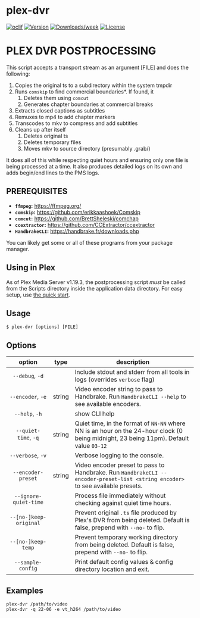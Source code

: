 plex-dvr
========

[![oclif](https://img.shields.io/badge/cli-oclif-brightgreen.svg)](https://oclif.io)
[![Version](https://img.shields.io/npm/v/plex-dvr.svg)](https://npmjs.org/package/plex-dvr)
[![Downloads/week](https://img.shields.io/npm/dw/plex-dvr.svg)](https://npmjs.org/package/plex-dvr)
[![License](https://img.shields.io/npm/l/plex-dvr.svg)](https://github.com/gesa/plex-dvr/blob/master/package.json)

# PLEX DVR POSTPROCESSING

This script accepts a transport stream as an argument [FILE] and does
the following:

1. Copies the original ts to a subdirectory within the system tmpdir
2. Runs `comskip` to find commercial boundaries*. If found, it
    1. Deletes them using `comcut`
    2. Generates chapter boundaries at commercial breaks
3. Extracts closed captions as subtitles
4. Remuxes to mp4 to add chapter markers
5. Transcodes to mkv to compress and add subtitles
6. Cleans up after itself
    1. Deletes original ts
    2. Deletes temporary files
    3. Moves mkv to source directory (presumably .grab/)

It does all of this while respecting quiet hours and ensuring only one file is being processed at a time. It also produces detailed logs on its own and adds begin/end lines to the PMS logs.

## PREREQUISITES

- **`ffmpeg`:** https://ffmpeg.org/
- **`comskip`:** https://github.com/erikkaashoek/Comskip
- **`comcut`:** https://github.com/BrettSheleski/comchap
- **`ccextractor`:** https://github.com/CCExtractor/ccextractor
- **`HandbrakeCLI`:** https://handbrake.fr/downloads.php

You can likely get some or all of these programs from your package manager.

## Using in Plex

As of Plex Media Server v1.19.3, the postprocessing script _must_ be called from the Scripts directory inside the application data directory. For easy setup, use [the quick start](https://github.com/gesa/plex-dvr-run).

## Usage

```shell script
$ plex-dvr [options] [FILE]
```

## Options

| option | type | description |
| :-: |:-: | --- |
| `--debug`, `-d` | | Include stdout and stderr from all tools in logs (overrides `verbose` flag) |
| `--encoder`, `-e` | string | Video encoder string to pass to Handbrake. Run `HandbrakeCLI --help` to see available encoders. |
| `--help`, `-h` | | show CLI help |
| `--quiet-time`, `-q` | string | Quiet time, in the format of `NN-NN` where NN is an hour on the 24-hour clock (0 being midnight, 23 being 11pm). Default value `03-12` |
| `--verbose`, `-v` |  | Verbose logging to the console. |
| `--encoder-preset` | string | Video encoder preset to pass to Handbrake. Run `HandbrakeCLI --encoder-preset-list <string encoder>` to see available presets. |
| `--ignore-quiet-time` | | Process file immediately without checking against quiet time hours. |
| `--[no-]keep-original` | | Prevent original `.ts` file produced by Plex's DVR from being deleted. Default is false, prepend with `--no-` to flip. |
| `--[no-]keep-temp` | | Prevent temporary working directory from being deleted.  Default is false, prepend with `--no-` to flip. |
| `--sample-config` | | Print default config values & config directory location and exit. |

## Examples

```shell script
plex-dvr /path/to/video
plex-dvr -q 22-06 -e vt_h264 /path/to/video
```
